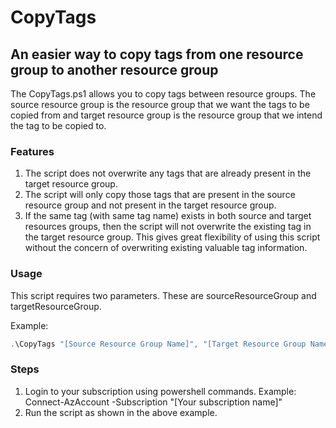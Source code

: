 # CopyTags

## An easier way to copy tags from one resource group to another resource group


The CopyTags.ps1 allows you to copy tags between resource groups. The source resource group is the resource group that we want the tags to be copied from and target resource group is the resource group that we intend the tag to be copied to.

### Features

1. The script does not overwrite any tags that are already present in the target resource group.
2. The script will only copy those tags that are present in the source resource group and not present in the target resource group.
3. If the same tag (with same tag name) exists in both source and target resources groups, then the script will not overwrite the existing tag in the target resource group. This gives great flexibility of using this script without the concern of overwriting existing valuable tag information.

### Usage

This script requires two parameters. These are sourceResourceGroup and targetResourceGroup.

Example:

```powershell
.\CopyTags "[Source Resource Group Name]", "[Target Resource Group Name]"
```

### Steps

1. Login to your subscription using powershell commands.
    Example: Connect-AzAccount -Subscription "[Your subscription name]"
2. Run the script as shown in the above example.
